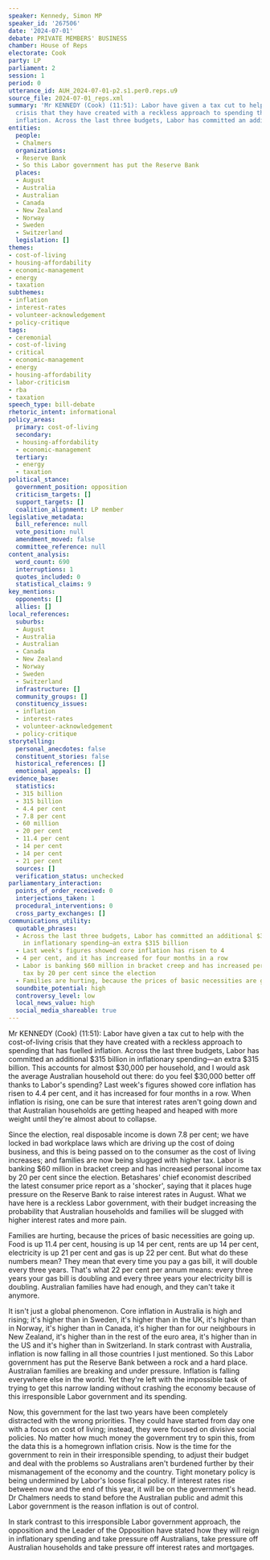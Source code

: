 ```yaml
---
speaker: Kennedy, Simon MP
speaker_id: '267506'
date: '2024-07-01'
debate: PRIVATE MEMBERS' BUSINESS
chamber: House of Reps
electorate: Cook
party: LP
parliament: 2
session: 1
period: 0
utterance_id: AUH_2024-07-01-p2.s1.per0.reps.u9
source_file: 2024-07-01_reps.xml
summary: 'Mr KENNEDY (Cook) (11:51): Labor have given a tax cut to help with the cost-of-living
  crisis that they have created with a reckless approach to spending that has fuelled
  inflation. Across the last three budgets, Labor has committed an additional $...'
entities:
  people:
  - Chalmers
  organizations:
  - Reserve Bank
  - So this Labor government has put the Reserve Bank
  places:
  - August
  - Australia
  - Australian
  - Canada
  - New Zealand
  - Norway
  - Sweden
  - Switzerland
  legislation: []
themes:
- cost-of-living
- housing-affordability
- economic-management
- energy
- taxation
subthemes:
- inflation
- interest-rates
- volunteer-acknowledgement
- policy-critique
tags:
- ceremonial
- cost-of-living
- critical
- economic-management
- energy
- housing-affordability
- labor-criticism
- rba
- taxation
speech_type: bill-debate
rhetoric_intent: informational
policy_areas:
  primary: cost-of-living
  secondary:
  - housing-affordability
  - economic-management
  tertiary:
  - energy
  - taxation
political_stance:
  government_position: opposition
  criticism_targets: []
  support_targets: []
  coalition_alignment: LP member
legislative_metadata:
  bill_reference: null
  vote_position: null
  amendment_moved: false
  committee_reference: null
content_analysis:
  word_count: 690
  interruptions: 1
  quotes_included: 0
  statistical_claims: 9
key_mentions:
  opponents: []
  allies: []
local_references:
  suburbs:
  - August
  - Australia
  - Australian
  - Canada
  - New Zealand
  - Norway
  - Sweden
  - Switzerland
  infrastructure: []
  community_groups: []
  constituency_issues:
  - inflation
  - interest-rates
  - volunteer-acknowledgement
  - policy-critique
storytelling:
  personal_anecdotes: false
  constituent_stories: false
  historical_references: []
  emotional_appeals: []
evidence_base:
  statistics:
  - 315 billion
  - 315 billion
  - 4.4 per cent
  - 7.8 per cent
  - 60 million
  - 20 per cent
  - 11.4 per cent
  - 14 per cent
  - 14 per cent
  - 21 per cent
  sources: []
  verification_status: unchecked
parliamentary_interaction:
  points_of_order_received: 0
  interjections_taken: 1
  procedural_interventions: 0
  cross_party_exchanges: []
communications_utility:
  quotable_phrases:
  - Across the last three budgets, Labor has committed an additional $315 billion
    in inflationary spending—an extra $315 billion
  - Last week's figures showed core inflation has risen to 4
  - 4 per cent, and it has increased for four months in a row
  - Labor is banking $60 million in bracket creep and has increased personal income
    tax by 20 per cent since the election
  - Families are hurting, because the prices of basic necessities are going up
  soundbite_potential: high
  controversy_level: low
  local_news_value: high
  social_media_shareable: true
---
```


Mr KENNEDY (Cook) (11:51): Labor have given a tax cut to help with the cost-of-living crisis that they have created with a reckless approach to spending that has fuelled inflation. Across the last three budgets, Labor has committed an additional $315 billion in inflationary spending—an extra $315 billion. This accounts for almost $30,000 per household, and I would ask the average Australian household out there: do you feel $30,000 better off thanks to Labor's spending? Last week's figures showed core inflation has risen to 4.4 per cent, and it has increased for four months in a row. When inflation is rising, one can be sure that interest rates aren't going down and that Australian households are getting heaped and heaped with more weight until they're almost about to collapse.

Since the election, real disposable income is down 7.8 per cent; we have locked in bad workplace laws which are driving up the cost of doing business, and this is being passed on to the consumer as the cost of living increases; and families are now being slugged with higher tax. Labor is banking $60 million in bracket creep and has increased personal income tax by 20 per cent since the election. Betashares' chief economist described the latest consumer price report as a 'shocker', saying that it places huge pressure on the Reserve Bank to raise interest rates in August. What we have here is a reckless Labor government, with their budget increasing the probability that Australian households and families will be slugged with higher interest rates and more pain.

Families are hurting, because the prices of basic necessities are going up. Food is up 11.4 per cent, housing is up 14 per cent, rents are up 14 per cent, electricity is up 21 per cent and gas is up 22 per cent. But what do these numbers mean? They mean that every time you pay a gas bill, it will double every three years. That's what 22 per cent per annum means: every three years your gas bill is doubling and every three years your electricity bill is doubling. Australian families have had enough, and they can't take it anymore.

It isn't just a global phenomenon. Core inflation in Australia is high and rising; it's higher than in Sweden, it's higher than in the UK, it's higher than in Norway, it's higher than in Canada, it's higher than for our neighbours in New Zealand, it's higher than in the rest of the euro area, it's higher than in the US and it's higher than in Switzerland. In stark contrast with Australia, inflation is now falling in all those countries I just mentioned. So this Labor government has put the Reserve Bank between a rock and a hard place. Australian families are breaking and under pressure. Inflation is falling everywhere else in the world. Yet they're left with the impossible task of trying to get this narrow landing without crashing the economy because of this irresponsible Labor government and its spending.

Now, this government for the last two years have been completely distracted with the wrong priorities. They could have started from day one with a focus on cost of living; instead, they were focused on divisive social policies. No matter how much money the government try to spin this, from the data this is a homegrown inflation crisis. Now is the time for the government to rein in their irresponsible spending, to adjust their budget and deal with the problems so Australians aren't burdened further by their mismanagement of the economy and the country. Tight monetary policy is being undermined by Labor's loose fiscal policy. If interest rates rise between now and the end of this year, it will be on the government's head. Dr Chalmers needs to stand before the Australian public and admit this Labor government is the reason inflation is out of control.

In stark contrast to this irresponsible Labor government approach, the opposition and the Leader of the Opposition have stated how they will reign in inflationary spending and take pressure off Australians, take pressure off Australian households and take pressure off interest rates and mortgages.